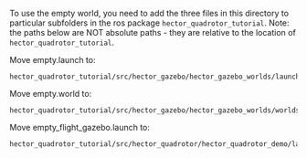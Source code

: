To use the empty world, you need to add the three files in this directory to particular subfolders in the ros package ```hector_quadrotor_tutorial```. Note: the paths below are NOT absolute paths - they are relative to the location of ```hector_quadrotor_tutorial```.

Move empty.launch to:
```
hector_quadrotor_tutorial/src/hector_gazebo/hector_gazebo_worlds/launch/empty.launch
```

Move empty.world to:
```
hector_quadrotor_tutorial/src/hector_gazebo/hector_gazebo_worlds/worlds/empty.world
```

Move empty_flight_gazebo.launch to:
```
hector_quadrotor_tutorial/src/hector_quadrotor/hector_quadrotor_demo/launch/empty_flight_gazebo.launch
```
